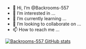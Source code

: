 - 👋 Hi, I’m @Backrooms-557
- 👀 I’m interested in ...
- 🌱 I’m currently learning ...
- 💞️ I’m looking to collaborate on ...
- 📫 How to reach me ...

<!---
Backrooms-557/Backrooms-557 is a ✨ special ✨ repository because its `README.md` (this file) appears on your GitHub profile.
You can click the Preview link to take a look at your changes.
--->

[![Backrooms-557 GitHub stats](https://github-readme-stats.vercel.app/api?username=Backrooms-557)](https://github.com/Backrooms-557/github-readme-stats)
